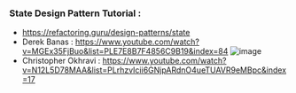 ### State Design Pattern Tutorial :
* https://refactoring.guru/design-patterns/state
* Derek Banas : https://www.youtube.com/watch?v=MGEx35FjBuo&list=PLE7E8B7F4856C9B19&index=84
![image](https://user-images.githubusercontent.com/30351771/134569286-29addda9-f8f7-4295-beec-f1c22c962d8e.png)
* Christopher Okhravi : https://www.youtube.com/watch?v=N12L5D78MAA&list=PLrhzvIcii6GNjpARdnO4ueTUAVR9eMBpc&index=17

